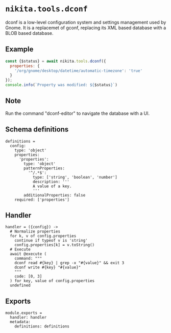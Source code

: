 
# `nikita.tools.dconf`

dconf is a low-level configuration system and settings management used by
Gnome. It is a replacemet of gconf, replacing its XML based database with a
BLOB based database.

## Example

```js
const {$status} = await nikita.tools.dconf({
  properties: {
    '/org/gnome/desktop/datetime/automatic-timezone': 'true'
  }
});
console.info(`Property was modified: ${$status}`)
```

## Note

Run the command "dconf-editor" to navigate the database with a UI.

## Schema definitions

    definitions =
      config:
        type: 'object'
        properties:
          'properties':
            type: 'object'
            patternProperties:
              '^/.*$':
                type: ['string', 'boolean', 'number']
                description: '''
                A value of a key.
                '''
            additionalProperties: false
        required: ['properties']

## Handler

    handler = ({config}) ->
      # Normalize properties
      for k, v of config.properties
        continue if typeof v is 'string'
        config.properties[k] = v.toString()
      # Execute
      await @execute (
        command: """
        dconf read #{key} | grep -x "#{value}" && exit 3
        dconf write #{key} "#{value}"
        """
        code: [0, 3]
      ) for key, value of config.properties
      undefined

## Exports

    module.exports =
      handler: handler
      metadata:
        definitions: definitions
